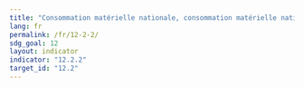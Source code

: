 ```yaml
---
title: "Consommation matérielle nationale, consommation matérielle nationale par habitant et consommation matérielle nationale par unité de PIB"
lang: fr
permalink: /fr/12-2-2/
sdg_goal: 12
layout: indicator
indicator: "12.2.2"
target_id: "12.2"
---
```


